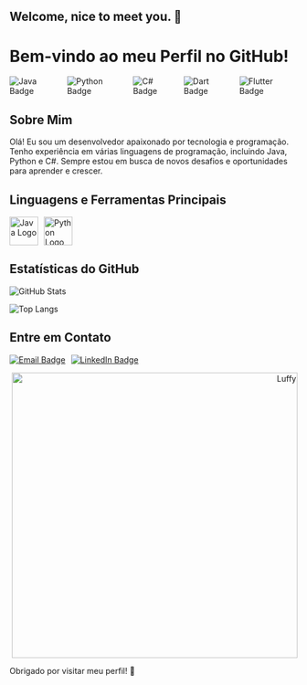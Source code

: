 ## Welcome, nice to meet you. 👋

# Bem-vindo ao meu Perfil no GitHub!

<div style="display: flex; gap: 10px;">
  <img src="https://img.shields.io/badge/Java-ED8B00?style=for-the-badge&logo=openjdk&logoColor=white" alt="Java Badge">
  <img src="https://img.shields.io/badge/Python-3776AB?style=for-the-badge&logo=python&logoColor=white" alt="Python Badge">
  <img src="https://img.shields.io/badge/C%23-239120?style=for-the-badge&logo=c-sharp&logoColor=white" alt="C# Badge">
  <img src="https://img.shields.io/badge/Dart-0175C2?style=for-the-badge&logo=dart&logoColor=white" alt="Dart Badge">
  <img src="https://img.shields.io/badge/Flutter-02569B?style=for-the-badge&logo=flutter&logoColor=white" alt="Flutter Badge">
</div>

## Sobre Mim

Olá! Eu sou um desenvolvedor apaixonado por tecnologia e programação. Tenho experiência em várias linguagens de programação, incluindo Java, Python e C#. Sempre estou em busca de novos desafios e oportunidades para aprender e crescer.

## Linguagens e Ferramentas Principais
<div style="display: flex; gap: 10px;">
  <img src="https://cdn.jsdelivr.net/gh/devicons/devicon/icons/java/java-original.svg" alt="Java Logo" width="50" height="50"/>
  <img src="https://cdn.jsdelivr.net/gh/devicons/devicon/icons/python/python-original.svg" alt="Python Logo" width="50" height="50"/>
  <!-- <img src="https://cdn.jsdelivr.net/gh/devicons/devicon/icons/csharp/csharp-original.svg" alt="C# Logo" width="50" height="50"/>  -->
</div>

## Estatísticas do GitHub

![GitHub Stats](https://github-readme-stats.vercel.app/api?username=joaosaiko&show_icons=true&theme=radical)

![Top Langs](https://github-readme-stats.vercel.app/api/top-langs/?username=joaosaiko&layout=compact&theme=radical)

## Entre em Contato

<div style="display: flex; gap: 10px;">
  <a href="mailto:seuemail@exemplo.com">
    <img src="https://img.shields.io/badge/email-D14836?style=for-the-badge&logo=gmail&logoColor=white" alt="Email Badge">
  </a>
  <a href="https://www.linkedin.com/in/seu-perfil-linkedin/">
    <img src="https://img.shields.io/badge/LinkedIn-0077B5?style=for-the-badge&logo=linkedin&logoColor=white" alt="LinkedIn Badge">
  </a>
</div>

<p align="right">
  <img src="https://images2.fanpop.com/images/photos/7700000/Jet-Combo-monkey-d-luffy-7763513-300-150.gif" alt="Luffy" width="500"/>
</p>

Obrigado por visitar meu perfil! 🚀


